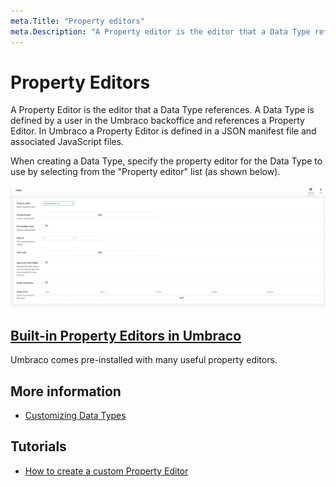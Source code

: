 ```yaml
---
meta.Title: "Property editors"
meta.Description: "A Property editor is the editor that a Data Type references, and it's defined in a JSON manifest file and an associated JavaScript file."
---
```


# Property Editors

A Property Editor is the editor that a Data Type references. A Data Type is defined by a user in the Umbraco backoffice and references a Property Editor. In Umbraco a Property Editor is defined in a JSON manifest file and associated JavaScript files.

When creating a Data Type, specify the property editor for the Data Type to use by selecting from the "Property editor" list (as shown below).

![Data Type Definition](images/Media-picker-dataType-v9.png)

## [Built-in Property Editors in Umbraco](built-in-property-editors/)

Umbraco comes pre-installed with many useful property editors.

## More information

- [Customizing Data Types](../../data/data-types/)

## Tutorials

- [How to create a custom Property Editor](../../../tutorials/creating-a-property-editor/)
